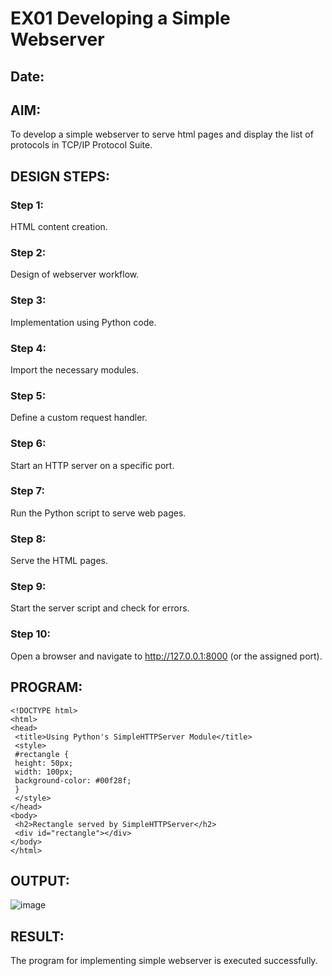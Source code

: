 # EX01 Developing a Simple Webserver
## Date:

## AIM:
To develop a simple webserver to serve html pages and display the list of protocols in TCP/IP Protocol Suite.

## DESIGN STEPS:
### Step 1: 
HTML content creation.

### Step 2:
Design of webserver workflow.

### Step 3:
Implementation using Python code.

### Step 4:
Import the necessary modules.

### Step 5:
Define a custom request handler.

### Step 6:
Start an HTTP server on a specific port.

### Step 7:
Run the Python script to serve web pages.

### Step 8:
Serve the HTML pages.

### Step 9:
Start the server script and check for errors.

### Step 10:
Open a browser and navigate to http://127.0.0.1:8000 (or the assigned port).

## PROGRAM:
```
<!DOCTYPE html>
<html>
<head>
 <title>Using Python's SimpleHTTPServer Module</title>
 <style>
 #rectangle {
 height: 50px;
 width: 100px;
 background-color: #00f28f;
 }
 </style>
</head>
<body>
 <h2>Rectangle served by SimpleHTTPServer</h2>
 <div id="rectangle"></div>
</body>
</html>
```


## OUTPUT:
![image](https://github.com/user-attachments/assets/e598eb41-23fd-4132-b5b4-14f28ae337d2)




## RESULT:
The program for implementing simple webserver is executed successfully.
